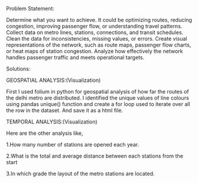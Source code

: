 Problem Statement:

Determine what you want to achieve. It could be optimizing routes, reducing congestion, improving passenger flow, or understanding travel patterns.
Collect data on metro lines, stations, connections, and transit schedules.
Clean the data for inconsistencies, missing values, or errors.
Create visual representations of the network, such as route maps, passenger flow charts, or heat maps of station congestion.
Analyze how effectively the network handles passenger traffic and meets operational targets.

Solutions:

GEOSPATIAL ANALYSIS:(Visualization)

First I used folium in python for geospatial analysis of how far the routes of the delhi metro are distributed.
I identified the unique values of line colours using pandas unique() function and create a for loop used to iterate over all the row in the dataset.
And save it as a html file.


TEMPORAL ANALYSIS:(Visualization)

Here are the other analysis like,
           
  1.How many number of stations are opened each year.
  
  2.What is the total and average distance between each stations from the start
  
  3.In which grade the layout of the metro stations are located.
